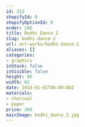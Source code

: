 ```yaml
---
id: 312
shopifyId: 0
shopifyOptionId: 0
order: 246
title: Bodhi Dance 2
slug: bodhi-dance-2
url: art-works/bodhi-dance-2
aliases: []
categories:
- graphics
inStock: false
isVisible: false
height: 86
width: 62
date: 2018-01-01T00:00:00Z
materials:
- charcoal
- paper
price: 260
mainImage: bodhi_dance_2.jpg
---
```

